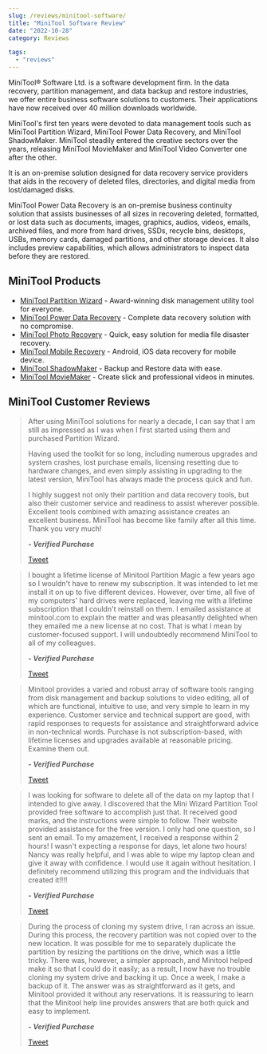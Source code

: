 ```yaml
---
slug: /reviews/minitool-software/
title: "MiniTool Software Review"
date: "2022-10-28"
category: Reviews

tags: 
  - "reviews"
---
```


MiniTool® Software Ltd. is a software development firm. In the data recovery, partition management, and data backup and restore industries, we offer entire business software solutions to customers. Their applications have now received over 40 million downloads worldwide.

MiniTool's first ten years were devoted to data management tools such as MiniTool Partition Wizard, MiniTool Power Data Recovery, and MiniTool ShadowMaker. MiniTool steadily entered the creative sectors over the years, releasing MiniTool MovieMaker and MiniTool Video Converter one after the other.

It is an on-premise solution designed for data recovery service providers that aids in the recovery of deleted files, directories, and digital media from lost/damaged disks.

MiniTool Power Data Recovery is an on-premise business continuity solution that assists businesses of all sizes in recovering deleted, formatted, or lost data such as documents, images, graphics, audios, videos, emails, archived files, and more from hard drives, SSDs, recycle bins, desktops, USBs, memory cards, damaged partitions, and other storage devices. It also includes preview capabilities, which allows administrators to inspect data before they are restored.

## MiniTool Products

- [MiniTool Partition Wizard](https://www.minitool.com/store/partition-manager.html) - Award-winning disk management utility tool for everyone.
- [MiniTool Power Data Recovery](https://www.minitool.com/store/data-recovery.html) - Complete data recovery solution with no compromise.
- [MiniTool Photo Recovery](https://www.minitool.com/store/photo-recovery.html) - Quick, easy solution for media file disaster recovery.
- [MiniTool Mobile Recovery](https://www.minitool.com/store/mobile-recovery.html) - Android, iOS data recovery for mobile device.
- [MiniTool ShadowMaker](https://www.minitool.com/store/backup-software.html) - Backup and Restore data with ease.
- [MiniTool MovieMaker](https://www.minitool.com/store/video-editor.html) - Create slick and professional videos in minutes.

## MiniTool Customer Reviews

> After using MiniTool solutions for nearly a decade, I can say that I am still as impressed as I was when I first started using them and purchased Partition Wizard.  
>   
> Having used the toolkit for so long, including numerous upgrades and system crashes, lost purchase emails, licensing resetting due to hardware changes, and even simply assisting in upgrading to the latest version, MiniTool has always made the process quick and fun.  
>   
> I highly suggest not only their partition and data recovery tools, but also their customer service and readiness to assist wherever possible. Excellent tools combined with amazing assistance creates an excellent business. MiniTool has become like family after all this time. Thank you very much!
> 
> **_\- Verified Purchase_**
> 
> [Tweet](/)

> I bought a lifetime license of Minitool Partition Magic a few years ago so I wouldn't have to renew my subscription. It was intended to let me install it on up to five different devices. However, over time, all five of my computers' hard drives were replaced, leaving me with a lifetime subscription that I couldn't reinstall on them. I emailed assistance at minitool.com to explain the matter and was pleasantly delighted when they emailed me a new license at no cost. That is what I mean by customer-focused support. I will undoubtedly recommend MiniTool to all of my colleagues.
> 
> **_\- Verified Purchase_**
> 
> [Tweet](/)

> Minitool provides a varied and robust array of software tools ranging from disk management and backup solutions to video editing, all of which are functional, intuitive to use, and very simple to learn in my experience. Customer service and technical support are good, with rapid responses to requests for assistance and straightforward advice in non-technical words. Purchase is not subscription-based, with lifetime licenses and upgrades available at reasonable pricing. Examine them out.
> 
> **_\- Verified Purchase_**
> 
> [Tweet](/)

> I was looking for software to delete all of the data on my laptop that I intended to give away. I discovered that the Mini Wizard Partition Tool provided free software to accomplish just that. It received good marks, and the instructions were simple to follow. Their website provided assistance for the free version. I only had one question, so I sent an email. To my amazement, I received a response within 2 hours! I wasn't expecting a response for days, let alone two hours! Nancy was really helpful, and I was able to wipe my laptop clean and give it away with confidence. I would use it again without hesitation. I definitely recommend utilizing this program and the individuals that created it!!!!
> 
> **_\- Verified Purchase_**
> 
> [Tweet](/)

> During the process of cloning my system drive, I ran across an issue. During this process, the recovery partition was not copied over to the new location. It was possible for me to separately duplicate the partition by resizing the partitions on the drive, which was a little tricky. There was, however, a simpler approach, and Minitool helped make it so that I could do it easily; as a result, I now have no trouble cloning my system drive and backing it up. Once a week, I make a backup of it. The answer was as straightforward as it gets, and Minitool provided it without any reservations. It is reassuring to learn that the Minitool help line provides answers that are both quick and easy to implement.
> 
> **_\- Verified Purchase_**
> 
> [Tweet](/)
